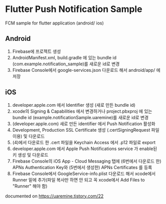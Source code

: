 # Flutter Push Notification Sample

FCM sample for flutter application (android/ ios)

## Android
1. Firebase에 프로젝트 생성
2. AndroidManifest.xml, build.gradle 에 있는 bundle id (com.example.notification_sample)를 새로운 id로 변경
3. Firebase Console에서 google-services.json 다운로드 해서 android/app/ 에 저장

## iOS
1. developer.apple.com 에서 Identifier 생성 (새로 만든 bundle id)
2. xcode의 Signing & Capabilities 에서 변경하거나 project.pbxproj 에 있는 bundle id (example.notificationSample.uaremine)를 새로운 id로 변경
3. (developer.apple.com) 새로 만든 identifier 에서 Push Notification 활성화
4. Development, Production SSL Certificate 생성 (.certSigningRequest 파일 이용) 및 다운로드
5. (4)에서 다운로드 한 .cert 파일을 Keychain Access 에서 .p12 파일로 export
6. developer.apple.com 에서 Apple Push Notifications service 가 enable된 키 생성 및 다운로드
7. Firebase Console의 iOS App - Cloud Messaging 탭에 (6번에서 다운로드 한) APNs Authentication Key와 (5번에서 생성한) APNs Certificates 를 등록
8. Firebase Console에서 GoogleService-info.plist 다운로드 해서 xcode에서 Runner 밑에 추가(파일 복사만 하면 안 되고 꼭 xcode에서 Add Files to "Runner" 해야 함)


documented on https://uaremine.tistory.com/22
